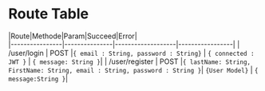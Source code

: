 # Route Table

|Route|Methode|Param|Succeed|Error|  
|----------------|---------------|-------------------|-----------------|
| /user/login | POST |`{ email : String, password : String}` | `{ connected : JWT }` | `{ message: String }`|
| /user/register | POST |`{ lastName: String, FirstName: String, email : String, password : String }`| `{User Model}` | `{ message:String }`|
